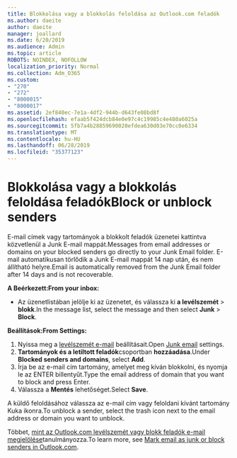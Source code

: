 ```yaml
---
title: Blokkolása vagy a blokkolás feloldása az Outlook.com feladók
ms.author: daeite
author: daeite
manager: joallard
ms.date: 6/20/2019
ms.audience: Admin
ms.topic: article
ROBOTS: NOINDEX, NOFOLLOW
localization_priority: Normal
ms.collection: Adm_O365
ms.custom:
- "270"
- "272"
- "8000015"
- "8000017"
ms.assetid: 2ef840ec-7e1a-4df2-944b-d643fe08bd8f
ms.openlocfilehash: efaab5f424dcb84e0e97c4c19985c4e480a6025a
ms.sourcegitcommit: 5fb7a4b28859690020efdea630d03e70cc0e6334
ms.translationtype: MT
ms.contentlocale: hu-HU
ms.lasthandoff: 06/28/2019
ms.locfileid: "35377123"
---
```

# <a name="block-or-unblock-senders"></a><span data-ttu-id="ecd16-102">Blokkolása vagy a blokkolás feloldása feladók</span><span class="sxs-lookup"><span data-stu-id="ecd16-102">Block or unblock senders</span></span>

<span data-ttu-id="ecd16-103">E-mail címek vagy tartományok a blokkolt feladók üzenetei kattintva közvetlenül a Junk E-mail mappát.</span><span class="sxs-lookup"><span data-stu-id="ecd16-103">Messages from email addresses or domains on your blocked senders go directly to your Junk Email folder.</span></span> <span data-ttu-id="ecd16-104">E-mail automatikusan törlődik a Junk E-mail mappát 14 nap után, és nem állítható helyre.</span><span class="sxs-lookup"><span data-stu-id="ecd16-104">Email is automatically removed from the Junk Email folder after 14 days and is not recoverable.</span></span>

<span data-ttu-id="ecd16-105">**A Beérkezett:**</span><span class="sxs-lookup"><span data-stu-id="ecd16-105">**From your inbox:**</span></span>

- <span data-ttu-id="ecd16-106">Az üzenetlistában jelölje ki az üzenetet, és válassza ki **a levélszemét** > **blokk**.</span><span class="sxs-lookup"><span data-stu-id="ecd16-106">In the message list, select the message and then select **Junk** > **Block**.</span></span>

<span data-ttu-id="ecd16-107">**Beállítások:**</span><span class="sxs-lookup"><span data-stu-id="ecd16-107">**From Settings:**</span></span>

1. <span data-ttu-id="ecd16-108">Nyissa meg a [levélszemét e-mail](https://outlook.live.com/mail/options/mail/junkEmail) beállításait.</span><span class="sxs-lookup"><span data-stu-id="ecd16-108">Open [Junk email](https://outlook.live.com/mail/options/mail/junkEmail) settings.</span></span>
2. <span data-ttu-id="ecd16-109">**Tartományok és a letiltott feladók**csoportban **hozzáadása**.</span><span class="sxs-lookup"><span data-stu-id="ecd16-109">Under **Blocked senders and domains**, select **Add**.</span></span>
3. <span data-ttu-id="ecd16-110">Írja be az e-mail cím tartomány, amelyet meg kíván blokkolni, és nyomja le az ENTER billentyűt.</span><span class="sxs-lookup"><span data-stu-id="ecd16-110">Type the email address of domain that you want to block and press Enter.</span></span>
4. <span data-ttu-id="ecd16-111">Válassza a **Mentés** lehetőséget.</span><span class="sxs-lookup"><span data-stu-id="ecd16-111">Select **Save**.</span></span>

<span data-ttu-id="ecd16-112">A küldő feloldásához válassza az e-mail cím vagy feloldani kívánt tartomány Kuka ikonra.</span><span class="sxs-lookup"><span data-stu-id="ecd16-112">To unblock a sender, select the trash icon next to the email address or domain you want to unblock.</span></span>

<span data-ttu-id="ecd16-113">Többet, [mint az Outlook.com levélszemét vagy blokk feladók e-mail megjelölése](https://support.office.com/article/a3ece97b-82f8-4a5e-9ac3-e92fa6427ae4?wt.mc_id=Office_Outlook_com_Alchemy)tanulmányozza.</span><span class="sxs-lookup"><span data-stu-id="ecd16-113">To learn more, see [Mark email as junk or block senders in Outlook.com](https://support.office.com/article/a3ece97b-82f8-4a5e-9ac3-e92fa6427ae4?wt.mc_id=Office_Outlook_com_Alchemy).</span></span>
